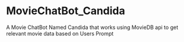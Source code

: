 # MovieChatBot_Candida
A Movie ChatBot Named Candida that works using MovieDB api to get relevant movie data based on Users Prompt
